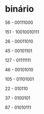 # binário

56 - 00111000

151 - 10010010111

26 - 00011010

45 - 00101101

127 - 01111111

46 - 00101010

105 - 01101001

22 - 010110

37 - 0100101

87 - 01010111
